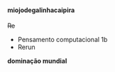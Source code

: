 #### miojodegalinhacaipira
<strike>Re</strike>
<ul>
  <li>Pensamento computacional 1b </li>
  <li>Rerun</li>
  </ul>
  <b> dominação mundial </b>
  
